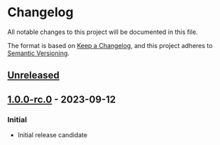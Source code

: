 # Changelog
All notable changes to this project will be documented in this file.

The format is based on [Keep a Changelog](https://keepachangelog.com/en/1.0.0/),
and this project adheres to [Semantic Versioning](https://semver.org/spec/v2.0.0.html).

## [Unreleased]


## [1.0.0-rc.0] - 2023-09-12
### Initial
- Initial release candidate


[Unreleased]: https://github.com/sbnc-eu/expect-type-extensions/compare/1.0.0-rc.0...HEAD
[1.0.0-rc.0]: https://github.com/sbnc-eu/expect-type-extensions/releases/tag/1.0.0-rc.0
